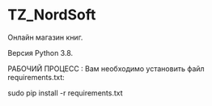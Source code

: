# TZ_NordSoft

Онлайн магазин книг.

Версия Python 3.8.

РАБОЧИЙ ПРОЦЕСС : Вам необходимо установить файл requirements.txt:

sudo pip install -r requirements.txt
